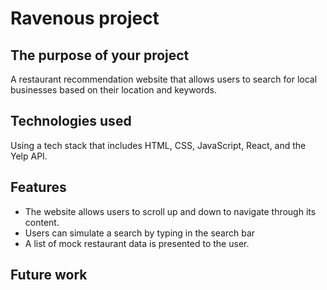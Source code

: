 Ravenous project
================

The purpose of your project
----------------------------
A restaurant recommendation website that allows users to search for local businesses based on their location and keywords.

Technologies used
-----------------
Using a tech stack that includes HTML, CSS, JavaScript, React, and the Yelp API.

Features
--------
* The website allows users to scroll up and down to navigate through its content.
* Users can simulate a search by typing in the search bar
* A list of mock restaurant data is presented to the user.

Future work
-----------